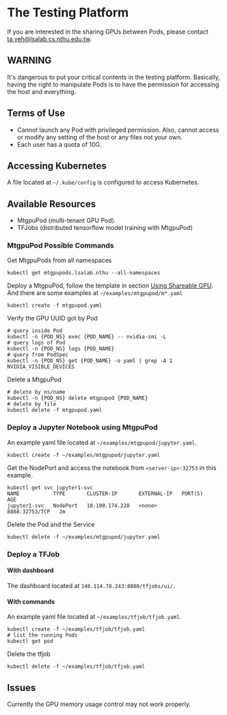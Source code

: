 # The Testing Platform
If you are interested in the sharing GPUs between Pods, please contact ta.yeh@lsalab.cs.nthu.edu.tw.

## WARNING
It's dangerous to put your critical contents in the testing platform. Basically, having the right to manipulate Pods is to have the permission for accessing the host and everything.

## Terms of Use
* Cannot launch any Pod with privileged permission. Also, cannot access or modify any setting of the host or any files not your own.
* Each user has a quota of 10G.

## Accessing Kubernetes
A file located at ```~/.kube/config``` is configured to access Kubernetes.

## Available Resources
* MtgpuPod (multi-tenant GPU Pod)
* TFJobs (distributed tensorflow model training with MtgpuPod)

### MtgpuPod Possible Commands
Get MtgpuPods from all namespaces
```
kubectl get mtgpupods.lsalab.nthu --all-namespaces
```
Deploy a MtgpuPod, follow the template in section [Using Shareable GPU](README.md#using-shareable-gpu). And there are some examples at ```~/examples/mtgpupod/m*.yaml```
```
kubectl create -f mtgpupod.yaml
```
Verify the GPU UUID got by Pod
```
# query inside Pod
kubectl -n {POD_NS} exec {POD_NAME} -- nvidia-smi -L
# query logs of Pod
kubectl -n {POD_NS} logs {POD_NAME}
# query from PodSpec
kubectl -n {POD_NS} get {POD_NAME} -o yaml | grep -A 1 NVIDIA_VISIBLE_DEVICES
```
Delete a MtgpuPod
```
# delete by ns/name
kubectl -n {POD_NS} delete mtgpupod {POD_NAME}
# delete by file
kubectl delete -f mtgpupod.yaml
```

### Deploy a Jupyter Notebook using MtgpuPod
An example yaml file located at ```~/examples/mtgpupod/jupyter.yaml```.
```
kubectl create -f ~/examples/mtgpupod/jupyter.yaml
```
Get the NodePort and access the notebook from ```<server-ip>:32753``` in this example.
```
kubectl get svc jupyter1-svc
NAME           TYPE       CLUSTER-IP       EXTERNAL-IP   PORT(S)          AGE
jupyter1-svc   NodePort   10.100.174.228   <none>        8888:32753/TCP   2m
```
Delete the Pod and the Service
```
kubectl delete -f ~/examples/mtgpupod/jupyter.yaml
```

### Deploy a TFJob
#### With dashboard
The dashboard located at ```140.114.78.243:8080/tfjobs/ui/```.
#### With commands
An example yaml file located at ```~/examples/tfjob/tfjob.yaml```.
```
kubectl create -f ~/examples/tfjob/tfjob.yaml
# list the running Pods
kubectl get pod
```
Delete the tfjob
```
kubectl delete -f ~/examples/tfjob/tfjob.yaml
```

## Issues
Currently the GPU memory usage control may not work properly.
